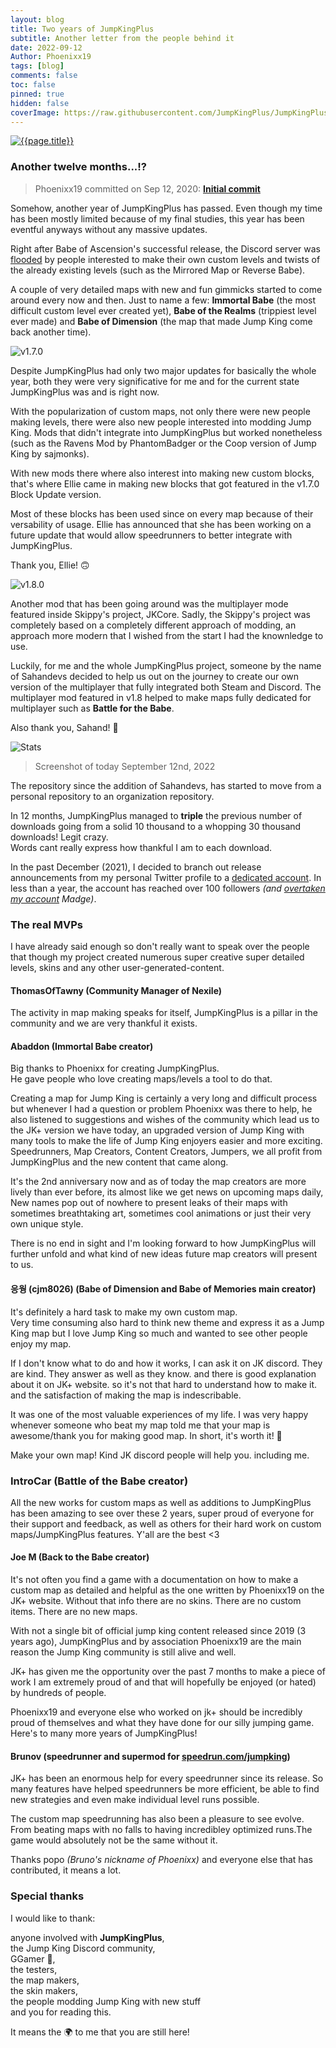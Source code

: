 ```yaml
---
layout: blog
title: Two years of JumpKingPlus
subtitle: Another letter from the people behind it
date: 2022-09-12
Author: Phoenixx19
tags: [blog]
comments: false
toc: false
pinned: true
hidden: false
coverImage: https://raw.githubusercontent.com/JumpKingPlus/JumpKingPlus.github.io/www/images/blog2-0.png
---
```


<a href="https://github.com/JumpKingPlus/JumpKingPlus/commit/64f832918929292cf5f43f931545e332bb005d44">
    <img class="thumbnail" src="{{page.coverImage}}" alt="{{page.title}}" title="{{page.title}}" />
</a>

<br>

<!-- more -->

### Another twelve months...!?

> Phoenixx19 committed on Sep 12, 2020: **[Initial commit](https://github.com/JumpKingPlus/JumpKingPlus/commit/64f832918929292cf5f43f931545e332bb005d44)** 

Somehow, another year of JumpKingPlus has passed. Even though my time has been mostly limited because of my final studies, this year has been eventful anyways without any massive updates.

Right after Babe of Ascension's successful release, the Discord server was <u>flooded</u> by people interested to make their own custom levels and twists of the already existing levels (such as the Mirrored Map or Reverse Babe).

A couple of very detailed maps with new and fun gimmicks started to come around every now and then. Just to name a few: **Immortal Babe** (the most difficult custom level ever created yet), **Babe of the Realms** (trippiest level ever made) and **Babe of Dimension** (the map that made Jump King come back another time).

![v1.7.0](https://raw.githubusercontent.com/JumpKingPlus/JumpKingPlus.github.io/www/images/Banner170.png)

Despite JumpKingPlus had only two major updates for basically the whole year, both they were very significative for me and for the current state JumpKingPlus was and is right now.

With the popularization of custom maps, not only there were new people making levels, there were also new people interested into modding Jump King. Mods that didn't integrate into JumpKingPlus but worked nonetheless (such as the Ravens Mod by PhantomBadger or the Coop version of Jump King by sajmonks).

With new mods there where also interest into making new custom blocks, that's where Ellie came in making new blocks that got featured in the v1.7.0 Block Update version.

Most of these blocks has been used since on every map because of their versability of usage. Ellie has announced that she has been working on a future update that would allow speedrunners to better integrate with JumpKingPlus.

Thank you, Ellie! 🙃

![v1.8.0](https://raw.githubusercontent.com/JumpKingPlus/JumpKingPlus.github.io/www/images/Banner180.png)

Another mod that has been going around was the multiplayer mode featured inside Skippy's project, JKCore. Sadly, the Skippy's project was completely based on a completely different approach of modding, an approach more modern that I wished from the start I had the knownledge to use.

Luckily, for me and the whole JumpKingPlus project, someone by the name of Sahandevs decided to help us out on the journey to create our own version of the multiplayer that fully integrated both Steam and Discord. The multiplayer mod featured in v1.8 helped to make maps fully dedicated for multiplayer such as **Battle for the Babe**.

Also thank you, Sahand! 🙂

![Stats](https://raw.githubusercontent.com/JumpKingPlus/JumpKingPlus.github.io/www/images/blog2-1.png)

> Screenshot of today September 12nd, 2022

The repository since the addition of Sahandevs, has started to move from a personal repository to an organization repository.

In 12 months, JumpKingPlus managed to **triple** the previous number of downloads going from a solid 10 thousand to a whopping 30 thousand downloads! Legit crazy.<br>Words cant really express how thankful I am to each download.

In the past December (2021), I decided to branch out release announcements from my personal Twitter profile to a [dedicated account](twitter.com/jumpkingplus). In less than a year, the account has reached over 100 followers *(and [overtaken my account](https://twitter.com/phxx19/status/1566483411979608066) Madge)*.

### The real MVPs

I have already said enough so don't really want to speak over the people that though my project created numerous super creative super detailed levels, skins and any other user-generated-content.

#### ThomasOfTawny (Community Manager of Nexile)

The activity in map making speaks for itself, JumpKingPlus is a pillar in the community and we are very thankful it exists.


#### Abaddon (Immortal Babe creator)

Big thanks to Phoenixx for creating JumpKingPlus.
<br>He gave people who love creating maps/levels a tool to do that. 

Creating a map for Jump King is certainly a very long and difficult process but whenever I had a question or problem Phoenixx was there to help, he also listened to suggestions and wishes of the community which lead us to the JK+ version we have today, an upgraded version of Jump King with many tools to make the life of Jump King enjoyers easier and more exciting. Speedrunners, Map Creators, Content Creators, Jumpers, we all profit from JumpKingPlus and the new content that came along.

It's the 2nd anniversary now and as of today the map creators are more lively than ever before, its almost like we get news on upcoming maps daily,
New names pop out of nowhere to present leaks of their maps with sometimes breathtaking art, sometimes cool animations or just their very own unique style.

There is no end in sight and I'm looking forward to how JumpKingPlus will further unfold and what kind of new ideas future map creators will present to us.

#### 응웡 (cjm8026) (Babe of Dimension and Babe of Memories main creator)

It's definitely a hard task to make my own custom map.<br>Very time consuming also hard to think new theme and express it as a Jump King map but I love Jump King so much and wanted to see other people enjoy my map.

If I don't know what to do and how it works, I can ask it on JK discord. They are kind. They answer as well as they know.
and there is good explanation about it on JK+ website.
so it's not that hard to understand how to make it.
and the satisfaction of making the map is indescribable.

It was one of the most valuable experiences of my life.
I was very happy whenever someone who beat my map told me that your map is awesome/thank you for making good map.
In short, it's worth it! 🙂

Make your own map! Kind JK discord people will help you. including me.

### IntroCar (Battle of the Babe creator)

All the new works for custom maps as well as additions to JumpKingPlus has been amazing to see over these 2 years, super proud of everyone for their support and feedback, as well as others for their hard work on custom maps/JumpKingPlus features. Y'all are the best <3

#### Joe M (Back to the Babe creator)

It's not often you find a game with a documentation on how to make a custom map as detailed and helpful as the one written by Phoenixx19 on the JK+ website. Without that info there are no skins. There are no custom items. There are no new maps. 

With not a single bit of official jump king content released since 2019 (3 years ago), JumpKingPlus and by association Phoenixx19 are the main reason the Jump King community is still alive and well.

JK+ has given me the opportunity over the past 7 months to make a piece of work I am extremely proud of and that will hopefully be enjoyed (or hated) by hundreds of people.

Phoenixx19 and everyone else who worked on jk+ should be incredibly proud of themselves and what they have done for our silly jumping game. Here's to many more years of JumpKingPlus!

#### Brunov (speedrunner and supermod for [speedrun.com/jumpking](speedrun.com/jumpking))

JK+ has been an enormous help for every speedrunner since its release. So many features have helped speedrunners be more efficient, be able to find new strategies and even make individual level runs possible.

The custom map speedrunning has also been a pleasure to see evolve. From beating maps with no falls to having incredibley optimized runs.The game would absolutely not be the same without it.

Thanks popo *(Bruno's nickname of Phoenixx)* and everyone else that has contributed, it means a lot. 



### Special thanks

I would like to thank: 

anyone involved with **JumpKingPlus**, <br>the Jump King Discord community, <br>GGamer 🚎, <br>the testers, <br>the map makers, <br>the skin makers, <br>the people modding Jump King with new stuff <br>and you for reading this. 

It means the 🌍 to me that you are still here!